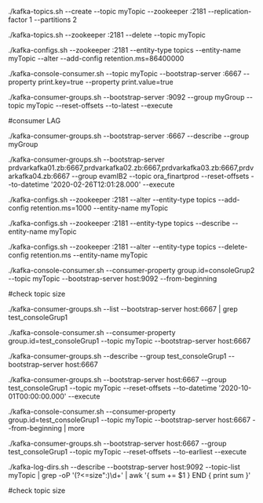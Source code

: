 ./kafka-topics.sh --create --topic myTopic --zookeeper <host>:2181 --replication-factor 1 --partitions 2

./kafka-topics.sh --zookeeper <host>:2181 --delete --topic myTopic

./kafka-configs.sh --zookeeper <host>:2181 --entity-type topics --entity-name myTopic --alter --add-config retention.ms=86400000

./kafka-console-consumer.sh --topic myTopic  --bootstrap-server <host>:6667  --property print.key=true --property print.value=true
  
./kafka-consumer-groups.sh --bootstrap-server <host>:9092 --group myGroup --topic myTopic --reset-offsets --to-latest --execute

#consumer LAG 

./kafka-consumer-groups.sh --bootstrap-server <host>:6667 --describe --group myGroup
  
./kafka-consumer-groups.sh --bootstrap-server prdvarkafka01.zb:6667,prdvarkafka02.zb:6667,prdvarkafka03.zb:6667,prdvarkafka04.zb:6667 --group evamIB2 --topic ora_finartprod --reset-offsets --to-datetime '2020-02-26T12:01:28.000' --execute

./kafka-configs.sh --zookeeper <host>:2181 --alter --entity-type topics --add-config retention.ms=1000 --entity-name myTopic 
  
./kafka-configs.sh --zookeeper <host>:2181 --entity-type topics --describe --entity-name myTopic
  
./kafka-configs.sh --zookeeper <host>:2181 --alter --entity-type topics --delete-config retention.ms --entity-name myTopic
  
./kafka-console-consumer.sh --consumer-property group.id=consoleGrup2 --topic myTopic --bootstrap-server host:9092 --from-beginning  

#check topic size

./kafka-consumer-groups.sh  --list --bootstrap-server host:6667 | grep test_consoleGrup1

./kafka-console-consumer.sh --consumer-property group.id=test_consoleGrup1 --topic myTopic --bootstrap-server host:6667

./kafka-consumer-groups.sh --describe --group test_consoleGrup1 --bootstrap-server host:6667

./kafka-consumer-groups.sh --bootstrap-server host:6667 --group test_consoleGrup1 --topic myTopic --reset-offsets --to-datetime '2020-10-01T00:00:00.000' --execute

./kafka-console-consumer.sh --consumer-property group.id=test_consoleGrup1 --topic myTopic --bootstrap-server host:6667 --from-beginning | more

./kafka-consumer-groups.sh --bootstrap-server host:6667 --group test_consoleGrup1 --topic myTopic --reset-offsets --to-earliest --execute

./kafka-log-dirs.sh --describe --bootstrap-server host:9092  --topic-list myTopic | grep -oP '(?<=size":)\d+' | awk '{ sum += $1 } END { print sum }'

#check topic size
